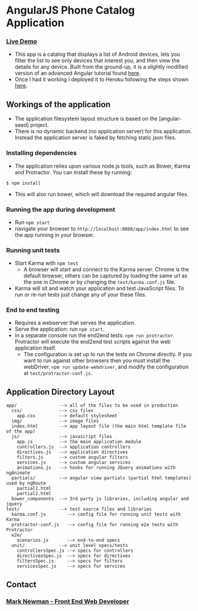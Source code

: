 # AngularJS Phone Catalog Application
### [Live Demo](https://morning-lowlands-91358.herokuapp.com)

- This app is a catalog that displays a list of Android devices, lets you filter the list to see only devices that interest you, and then view the details for any device.  Built from the ground-up, it is a slightly modified version of an advanced Angular tutorial found [here](https://angularjs.org/).
- Once I had it working I deployed it to Heroku following the steps shown [here](http://linqed.eu/2014/10/07/deploying-angular-seed-to-heroku/).

## Workings of the application
- The application filesystem layout structure is based on the [angular-seed] project.
- There is no dynamic backend (no application server) for this application. Instead the application server is faked by fetching static json files.

### Installing dependencies
- The application relies upon various node.js tools, such as Bower, Karma and Protractor.  You can install these by running:
```
$ npm install
```
- This will also run bower, which will download the required angular files.

### Running the app during development
- Run `npm start`
- navigate your browser to `http://localhost:8000/app/index.html` to see the app running in your browser.

### Running unit tests
- Start Karma with `npm test`
  - A browser will start and connect to the Karma server. Chrome is the default browser, others can be captured by loading the same url as the one in Chrome or by changing the `test/karma.conf.js` file.
- Karma will sit and watch your application and test JavaScript files. To run or re-run tests just change any of your these files.

### End to end testing
- Requires a webserver that serves the application.
- Serve the application: run `npm start`.
- In a separate console run the end2end tests: `npm run protractor`. Protractor will execute the end2end test scripts against the web application itself.
  - The configuration is set up to run the tests on Chrome directly. If you want to run against other browsers then you must install the webDriver, `npm run update-webdriver`, and modify the configuration at `test/protractor-conf.js`.

## Application Directory Layout
    app/                --> all of the files to be used in production
      css/              --> css files
        app.css         --> default stylesheet
      img/              --> image files
      index.html        --> app layout file (the main html template file of the app)
      js/               --> javascript files
        app.js          --> the main application module
        controllers.js  --> application controllers
        directives.js   --> application directives
        filters.js      --> custom angular filters
        services.js     --> custom angular services
        animations.js   --> hooks for running JQuery animations with ngAnimate
      partials/         --> angular view partials (partial html templates) used by ngRoute
        partial1.html
        partial2.html
      bower_components  --> 3rd party js libraries, including angular and jquery
    test/               --> test source files and libraries
      karma.conf.js        --> config file for running unit tests with Karma
      protractor-conf.js   --> config file for running e2e tests with Protractor
      e2e/
        scenarios.js       --> end-to-end specs
      unit/             --> unit level specs/tests
        controllersSpec.js --> specs for controllers
        directivesSpec.js  --> specs for directives
        filtersSpec.js     --> specs for filters
        servicesSpec.js    --> specs for services

## Contact
### [Mark Newman - Front End Web Developer](https://github.com/markedwardnewman/markedwardnewman.github.io)
